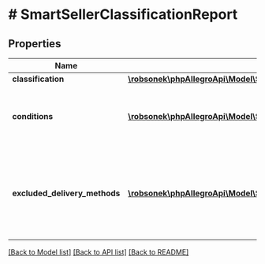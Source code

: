 # # SmartSellerClassificationReport

## Properties

Name | Type | Description | Notes
------------ | ------------- | ------------- | -------------
**classification** | [**\robsonek\phpAllegroApi\Model\SmartSellerClassificationReportClassification**](SmartSellerClassificationReportClassification.md) |  | [optional]
**conditions** | [**\robsonek\phpAllegroApi\Model\SmartSellerClassificationReportConditionsInner[]**](SmartSellerClassificationReportConditionsInner.md) | Set of conditions to be met in order for user to be Smart! | [optional]
**excluded_delivery_methods** | [**\robsonek\phpAllegroApi\Model\SmartDeliveryMethod[]**](SmartDeliveryMethod.md) | Set of delivery methods that were excluded from Smart! classification on demand by seller | [optional]

[[Back to Model list]](../../README.md#models) [[Back to API list]](../../README.md#endpoints) [[Back to README]](../../README.md)
